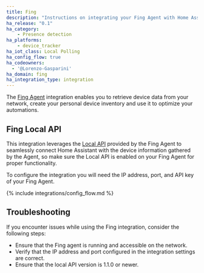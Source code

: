 ```yaml
---
title: Fing
description: "Instructions on integrating your Fing Agent with Home Assistant"
ha_release: "0.1"
ha_category: 
    - Presence detection
ha_platforms:
    - device_tracker
ha_iot_class: Local Polling
ha_config_flow: true
ha_codeowners:
  - '@Lorenzo-Gasparini'
ha_domain: fing
ha_integration_type: integration
---
```


The [Fing Agent](https://www.fing.com/fing-agent/) integration enables you to retrieve device data from your network, create your personal device inventory and use it to optimize your automations.

## Fing Local API

This integration leverages the [Local API](https://www.fing.com/developers/local-api/) provided by the Fing Agent to seamlessly connect Home Assistant with the device information gathered by the Agent, so make sure the Local API is enabled on your Fing Agent for proper functionality.

To configure the integration you will need the IP address, port, and API key of your Fing Agent.

{% include integrations/config_flow.md %}

## Troubleshooting

If you encounter issues while using the Fing integration, consider the following steps:

- Ensure that the Fing agent is running and accessible on the network.
- Verify that the IP address and port configured in the integration settings are correct.
- Ensure that the local API version is 1.1.0 or newer.
